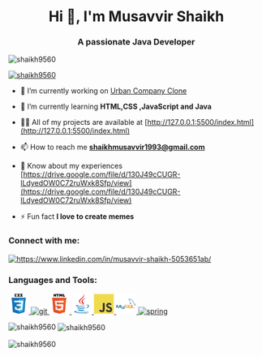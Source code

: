 <h1 align="center">Hi 👋, I'm Musavvir Shaikh</h1>
<h3 align="center">A passionate Java Developer</h3>

<p align="left"> <img src="https://komarev.com/ghpvc/?username=shaikh9560&label=Profile%20views&color=0e75b6&style=flat" alt="shaikh9560" /> </p>

<p align="left"> <a href="https://github.com/ryo-ma/github-profile-trophy"><img src="https://github-profile-trophy.vercel.app/?username=shaikh9560" alt="shaikh9560" /></a> </p>

- 🔭 I’m currently working on [Urban Company Clone](https://github.com/NLucifer03/beneficial-stranger-9401)

- 🌱 I’m currently learning **HTML,CSS ,JavaScript and Java**

- 👨‍💻 All of my projects are available at [http://127.0.0.1:5500/index.html](http://127.0.0.1:5500/index.html)

- 📫 How to reach me **shaikhmusavvir1993@gmail.com**

- 📄 Know about my experiences [https://drive.google.com/file/d/130J49cCUGR-lLdyedOW0C72ruWxk8Sfp/view](https://drive.google.com/file/d/130J49cCUGR-lLdyedOW0C72ruWxk8Sfp/view)

- ⚡ Fun fact **I love to create memes**

<h3 align="left">Connect with me:</h3>
<p align="left">
<a href="https://linkedin.com/in/https://www.linkedin.com/in/musavvir-shaikh-5053651ab/" target="blank"><img align="center" src="https://raw.githubusercontent.com/rahuldkjain/github-profile-readme-generator/master/src/images/icons/Social/linked-in-alt.svg" alt="https://www.linkedin.com/in/musavvir-shaikh-5053651ab/" height="30" width="40" /></a>
</p>

<h3 align="left">Languages and Tools:</h3>
<p align="left"> <a href="https://www.w3schools.com/css/" target="_blank" rel="noreferrer"> <img src="https://raw.githubusercontent.com/devicons/devicon/master/icons/css3/css3-original-wordmark.svg" alt="css3" width="40" height="40"/> </a> <a href="https://git-scm.com/" target="_blank" rel="noreferrer"> <img src="https://www.vectorlogo.zone/logos/git-scm/git-scm-icon.svg" alt="git" width="40" height="40"/> </a> <a href="https://www.w3.org/html/" target="_blank" rel="noreferrer"> <img src="https://raw.githubusercontent.com/devicons/devicon/master/icons/html5/html5-original-wordmark.svg" alt="html5" width="40" height="40"/> </a> <a href="https://www.java.com" target="_blank" rel="noreferrer"> <img src="https://raw.githubusercontent.com/devicons/devicon/master/icons/java/java-original.svg" alt="java" width="40" height="40"/> </a> <a href="https://developer.mozilla.org/en-US/docs/Web/JavaScript" target="_blank" rel="noreferrer"> <img src="https://raw.githubusercontent.com/devicons/devicon/master/icons/javascript/javascript-original.svg" alt="javascript" width="40" height="40"/> </a> <a href="https://www.mysql.com/" target="_blank" rel="noreferrer"> <img src="https://raw.githubusercontent.com/devicons/devicon/master/icons/mysql/mysql-original-wordmark.svg" alt="mysql" width="40" height="40"/> </a> <a href="https://spring.io/" target="_blank" rel="noreferrer"> <img src="https://www.vectorlogo.zone/logos/springio/springio-icon.svg" alt="spring" width="40" height="40"/> </a> </p>

<p><img align="left" src="https://github-readme-stats.vercel.app/api/top-langs?username=shaikh9560&show_icons=true&locale=en&layout=compact" alt="shaikh9560" /></p>

<p>&nbsp;<img align="center" src="https://github-readme-stats.vercel.app/api?username=shaikh9560&show_icons=true&locale=en" alt="shaikh9560" /></p>

<p><img align="center" src="https://github-readme-streak-stats.herokuapp.com/?user=shaikh9560&" alt="shaikh9560" /></p>
